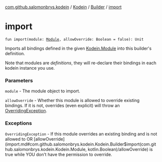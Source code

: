 [com.github.salomonbrys.kodein](../../index.md) / [Kodein](../index.md) / [Builder](index.md) / [import](.)

# import

`fun import(module: `[`Module`](../-module/index.md)`, allowOverride: Boolean = false): Unit`

Imports all bindings defined in the given [Kodein.Module](../-module/index.md) into this builder's definition.

Note that modules are *definitions*, they will re-declare their bindings in each kodein instance you use.

### Parameters

`module` - The module object to import.

`allowOverride` - Whether this module is allowed to override existing bindings.
If it is not, overrides (even explicit) will throw an [OverridingException](../-overriding-exception/index.md).

### Exceptions

`OverridingException` - If this module overrides an existing binding and is not allowed to
OR [allowOverride](import.md#com.github.salomonbrys.kodein.Kodein.Builder$import(com.github.salomonbrys.kodein.Kodein.Module, kotlin.Boolean)/allowOverride) is true while YOU don't have the permission to override.